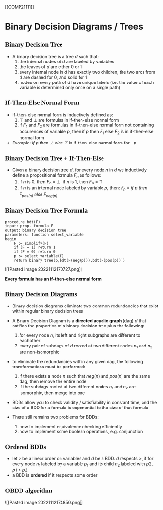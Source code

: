 [[COMP21111]]
# Binary Decision Diagrams / Trees

## <span style="font-family:roman">Binary Decision Tree</span>
- A binary decision tree is a tree $d$ such that:
	1. the internal nodes of $d$ are labeled by variables
	2. the leaves of $d$ are either $0$ or $1$
	3. every internal node in $d$ has exactly two children, the two arcs from $d$ are dashed for $0$, and solid for $1$
	4. nodes on every path of $d$ have unique labels (i.e. the value of each variable is determined only once on a single path)

## <span style="font-family:roman"> If-Then-Else Normal Form</span>
- If-then-else normal form is inductively defined as:
	1. $\top$ and $\bot$ are formulas in if-then-else normal form
	2. if $F_1$ and $F_2$ are formulas in if-then-else normal form not containing occurences of variable $p$, then if $p$ then $F_1$ else $F_2$ is in if-then-else normal form
- Example: *if $p$ then $\bot$ else $\top$*  is if-then-else normal form for $\neg p$

## <span style="font-family:roman">Binary Decision Tree + If-Then-Else</span>
- Given a binary decision tree $d$, for every node $n$ in $d$ we inductively define a propositional formula $F_n$ as follows:
	1. if $n$ is $0$, then $F_n$ = $\bot$; if $n$ is 1, then $F_n$ = $\top$
	2. if $n$ is an internal node labeled by variable $p$, then:
	   $F_n$ = *if $p$ then $F_{pos(n)}$ else $F_{neg(n)}$*

## <span style="font-family:roman">Binary Decision Tree Formula</span>
```
procedure bdt(F)
input: prop. formula F
output: binary decision tree
parameters: function select_variable
begin
	F := simplify(F)
	if (F = 1) return 1
	if (F = 0) return 0
	p := select_variable(F)
	return binary tree(p,bdt(F(neg(p))),bdt(F(pos(p)))) 
```
![[Pasted image 20221112170727.png]]

**Every formula has an if-then-else normal form**

## <span style="font-family:roman">Binary Decision Diagrams</span>
- Binary decision diagrams eliminate two common redundancies that exist within regular binary decision trees
- A Binary Decision Diagram is a **directed acyclic graph** (dag) $d$ that satifies the properties of a binary decision tree plus the following:
	1. for every node $n$, its left and right subgraphs are different to eachother
	2. every pair of subdags of $d$ rooted at two different nodes $n_1$ and $n_2$ are non-isomorphic

- to eliminate the redundancies within any given dag, the following transformations must be performed:
	1. if there exists a node $n$ such that $neg(n)$ and $pos(n)$ are the same dag, then remove the entire node
	2. if the subdags rooted at two different nodes $n_1$ and $n_2$ are isomorphic, then merge into one

- BDDs allow you to check validity / satisfiability in constant time, and the size of a BDD for a formula is exponential to the size of that formula
- There still remains two problems for BDDs:
	1. how to implement equivalence checking efficiently
	2. how to implement some boolean operations, e.g. conjunction

## <span style="font-family:roman">Ordered BDDs</span>
- let $\gt$ be a linear order on variables and $d$ be a BDD. $d$ respects $\gt$, if for every node $n_1$ labeled by a variable $p_1$ and its child $n_2$ labeled with $p2$, $p1 \gt p2$
- a BDD is **ordered** if it respects some order

## <span style="font-family:roman">OBDD algorithm</span>
![[Pasted image 20221112174850.png]]